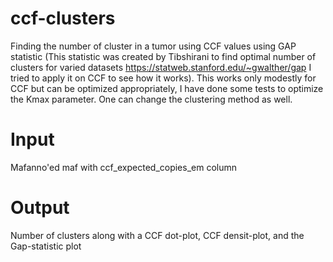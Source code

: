 # ccf-clusters
Finding the number of cluster in a tumor using CCF values using GAP statistic (This statistic was created by Tibshirani to find optimal number of clusters for varied datasets https://statweb.stanford.edu/~gwalther/gap I tried to apply it on CCF to see how it works). This works only modestly for CCF but can be optimized appropriately, I have done some tests to optimize the Kmax parameter. One can change the clustering method as well.

# Input
Mafanno'ed maf with ccf_expected_copies_em column

# Output
Number of clusters along with a CCF dot-plot, CCF densit-plot, and the Gap-statistic plot


